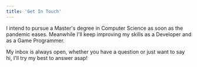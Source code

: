 ```yaml
---
title: 'Get In Touch'
---
```


I intend to pursue a Master's degree in Computer Science as soon as the pandemic eases. Meanwhile I'll keep improving my skills as a Developer and as a Game Programmer.

My inbox is always open, whether you have a question or just want to say hi, I'll try my best to answer asap!

